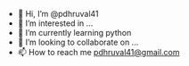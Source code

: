 - 👋 Hi, I’m @pdhruval41
- 👀 I’m interested in ...
- 🌱 I’m currently learning python
- 💞️ I’m looking to collaborate on ...
- 📫 How to reach me pdhruval41@gmail.com

<!---
pdhruval41/pdhruval41 is a ✨ special ✨ repository because its `README.md` (this file) appears on your GitHub profile.
You can click the Preview link to take a look at your changes.
--->
